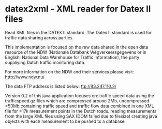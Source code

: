datex2xml - XML reader for Datex II files
=========

Read XML files in the DATEX II standard.
The Datex II standard is used for traffic data sharing across parties.

This implementation is focused on the raw data shared in the open data resource of the NDW (Nationale Databank Wegverkeersgegevens or in English: National Data Warehouse for Traffic Information), the party suppliying Dutch traffic monitoring data.

For more information on the NDW and their services please visit:
http://www.ndw.nu/

The data FTP address is listed below:
ftp://83.247.110.3/

Version 0.2 of this java application focuses on:
  traffic speed data using the trafficspeed.gz files which are compressed around 2Mb, uncompressed >50Mb containing traffic speed and traffic flow data combined in one XML file for >17k measurement points in the Dutch roads.
  reading measurements from the large XML files using SAX (DOM failed due to filesize)
  creating java objects with each measurement to be pushed to a database
